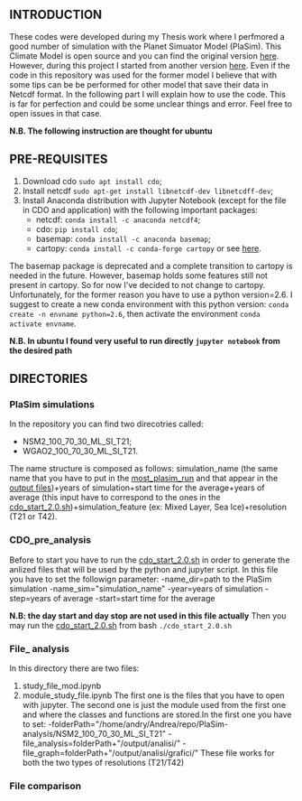 ## INTRODUCTION ##
These codes were developed during my Thesis work where I perfmored a good number of simulation with the Planet Simuator Model (PlaSim). This Climate Model is open source and you can find the original version [here](https://github.com/HartmutBorth/PlaSim). However, during this project I started from another version [here](https://github.com/jhardenberg/plasim). Even if the code in this repository was used for the former model I believe that with some tips can be be performed for other model that save their data in Netcdf format. In the following part I will explain how to use the code. This is far for perfection and could be some unclear things and error. Feel free to open issues in that case.

**N.B. The following instruction are thought for ubuntu**

## PRE-REQUISITES ##
1. Download cdo `sudo apt install cdo`;
2. Install netcdf `sudo apt-get install libnetcdf-dev libnetcdff-dev`;
3. Install Anaconda distribution with Jupyter Notebook (except for the file in CDO and application) with the following important packages:
   - netcdf:
    `conda install -c anaconda netcdf4`;
    - cdo:
    `pip install cdo`;
    - basemap:
    `conda install -c anaconda basemap`;
    - cartopy:
    `conda install -c conda-forge cartopy` or see [here](https://anaconda.org/conda-forge/cartopy).
    
The basemap package is deprecated and a complete transition to cartopy is needed in the future. However, basemap holds some features still not present in cartopy. So for now I've decided to not change to cartopy. Unfortunately, for the former reason you have to use a python version=2.6. I suggest to create a new conda environment with this python version: `conda create -n envname python=2.6`, then activate the environment `conda activate envname`.

**N.B. In ubuntu I found very useful to run directly `jupyter notebook` from the desired path**

## DIRECTORIES ##
### PlaSim simulations ##
In the repository you can find two direcotries called:
- NSM2_100_70_30_ML_SI_T21;
- WGAO2_100_70_30_ML_SI_T21.

The name structure is composed as follows: simulation_name (the same name that you have to put in the [most_plasim_run](NSM2_100_70_30_ML_SI_T21/most_plasim_run) and that appear in the [output files](NSM2_100_70_30_ML_SI_T21/output/))+years of simulation+start time for the average+years of average (this input have to correspond to the ones in the [cdo_start_2.0.sh](CDO_pre_analysis/cdo_start_2.0.sh))+simulation_feature (ex: Mixed Layer, Sea Ice)+resolution (T21 or T42).

### CDO_pre_analysis ###
Before to start you have to run the [cdo_start_2.0.sh](CDO_pre_analysis/cdo_start_2.0.sh) in order to generate the anlized files that will be used by the python and jupyter script. In this file you have to set the followign parameter:
-name_dir=path to the PlaSim simulation
-name_sim="simulation_name"
-year=years of simulation
-step=years of average
-start=start time for the average

**N.B: the day start and day stop are not used in this file actually**
Then you may run the [cdo_start_2.0.sh](CDO_pre_analysis/cdo_start_2.0.sh) from bash `./cdo_start_2.0.sh`

###  File_ analysis ###
In this directory there are two files:
1. study_file_mod.ipynb
2. module_study_file.ipynb
The first one is the files that you have to open with jupyter. The second one is just the module used from the first one and where the classes and functions are stored.In the first one you have to set:
-folderPath="/home/andry/Andrea/repo/PlaSim-analysis/NSM2_100_70_30_ML_SI_T21"
-file_analysis=folderPath+"/output/analisi/"
-file_graph=folderPath+"/output/analisi/grafici/"
These file works for both the two types of resolutions (T21/T42)

### File comparison ###
